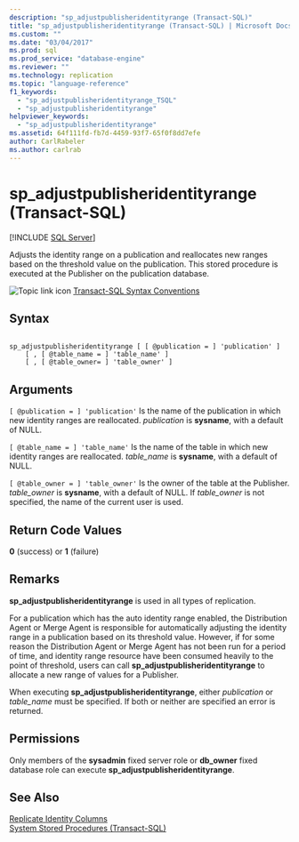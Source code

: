 ```yaml
---
description: "sp_adjustpublisheridentityrange (Transact-SQL)"
title: "sp_adjustpublisheridentityrange (Transact-SQL) | Microsoft Docs"
ms.custom: ""
ms.date: "03/04/2017"
ms.prod: sql
ms.prod_service: "database-engine"
ms.reviewer: ""
ms.technology: replication
ms.topic: "language-reference"
f1_keywords: 
  - "sp_adjustpublisheridentityrange_TSQL"
  - "sp_adjustpublisheridentityrange"
helpviewer_keywords: 
  - "sp_adjustpublisheridentityrange"
ms.assetid: 64f111fd-fb7d-4459-93f7-65f0f8dd7efe
author: CarlRabeler
ms.author: carlrab
---
```

# sp_adjustpublisheridentityrange (Transact-SQL)
[!INCLUDE [SQL Server](../../includes/applies-to-version/sqlserver.md)]

  Adjusts the identity range on a publication and reallocates new ranges based on the threshold value on the publication. This stored procedure is executed at the Publisher on the publication database.  
  
 ![Topic link icon](../../database-engine/configure-windows/media/topic-link.gif "Topic link icon") [Transact-SQL Syntax Conventions](../../t-sql/language-elements/transact-sql-syntax-conventions-transact-sql.md)  
  
## Syntax  
  
```  
  
sp_adjustpublisheridentityrange [ [ @publication = ] 'publication' ]  
    [ , [ @table_name = ] 'table_name' ]  
    [ , [ @table_owner= ] 'table_owner' ]  
```  
  
## Arguments  
`[ @publication = ] 'publication'`
 Is the name of the publication in which new identity ranges are reallocated. *publication* is **sysname**, with a default of NULL.  
  
`[ @table_name = ] 'table_name'`
 Is the name of the table in which new identity ranges are reallocated. *table_name* is **sysname**, with a default of NULL.  
  
`[ @table_owner = ] 'table_owner'`
 Is the owner of the table at the Publisher. *table_owner* is **sysname**, with a default of NULL. If *table_owner* is not specified, the name of the current user is used.  
  
## Return Code Values  
 **0** (success) or **1** (failure)  
  
## Remarks  
 **sp_adjustpublisheridentityrange** is used in all types of replication.  
  
 For a publication which has the auto identity range enabled, the Distribution Agent or Merge Agent is responsible for automatically adjusting the identity range in a publication based on its threshold value. However, if for some reason the Distribution Agent or Merge Agent has not been run for a period of time, and identity range resource have been consumed heavily to the point of threshold, users can call **sp_adjustpublisheridentityrange** to allocate a new range of values for a Publisher.  
  
 When executing **sp_adjustpublisheridentityrange**, either *publication* or *table_name* must be specified. If both or neither are specified an error is returned.  
  
## Permissions  
 Only members of the **sysadmin** fixed server role or **db_owner** fixed database role can execute **sp_adjustpublisheridentityrange**.  
  
## See Also  
 [Replicate Identity Columns](../../relational-databases/replication/publish/replicate-identity-columns.md)   
 [System Stored Procedures &#40;Transact-SQL&#41;](../../relational-databases/system-stored-procedures/system-stored-procedures-transact-sql.md)  
  
  
